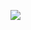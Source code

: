 <img src="![image](https://github.com/user-attachments/assets/7f2a377b-a06d-4b74-abf5-803774e9b2c7)
">
